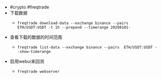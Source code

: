 - #crypto #freqtrade
- 下载数据
	- ```
	  freqtrade download-data --exchange binance --pairs  ETH/USDT:USDT -t 1h --prepend --timerange 20200101-
	  ```
- 查看下载的数据的时间范围
	- ```
	  freqtrade list-data --exchange binance --pairs  ETH/USDT:USDT --show-timerange
	  ```
- 启用webui来回测
	- ```
	  freqtrade webserver
	  ```